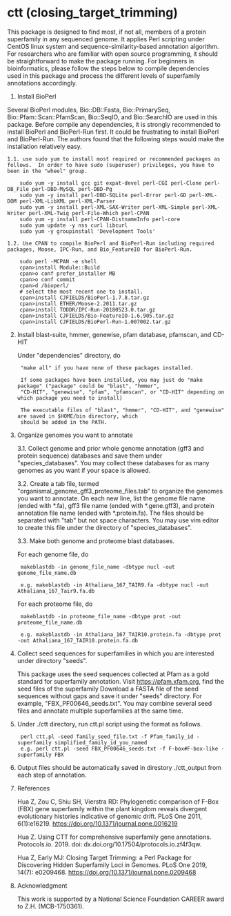 # ctt (closing_target_trimming)

This package is designed to find most, if not all, members of a protein superfamily in any sequenced genome.  It applies Perl scripting under CentOS linux system and sequence-similarity-based annotation algorithm.  For researchers who are familiar with open source programming, it should be straightforward to make the package running.  For beginners in bioinformatics, please follow the steps below to compile dependencies used in this package and process the different levels of superfamily annotations accordingly.

1. Install BioPerl

Several BioPerl modules, Bio::DB::Fasta, Bio::PrimarySeq, Bio::Pfam::Scan::PfamScan, Bio::SeqIO, and Bio::SearchIO are used in this package.  Before compile any dependencies, it is strongly recommended to install BioPerl and BioPerl-Run first.  It could be frustrating to install BioPerl and BioPerl-Run.  The authors found that the following steps would make the installation relatively easy.

    1.1. use sudo yum to install most required or recommended packages as follows.  In order to have sudo (superuser) privileges, you have to been in the "wheel" group.

		sudo yum -y install gcc git expat-devel perl-CGI perl-Clone perl-DB_File perl-DBD-MySQL perl-DBD-Pg 
		sudo yum -y install perl-DBD-SQLite perl-Error perl-GD perl-XML-DOM perl-XML-LibXML perl-XML-Parser 
		sudo yum -y install perl-XML-SAX-Writer perl-XML-Simple perl-XML-Writer perl-XML-Twig perl-File-Which perl-CPAN
		sudo yum -y install perl-CPAN-DistnameInfo perl-core
		sudo yum update -y nss curl libcurl
		sudo yum -y groupinstall 'Development Tools'
		
    1.2. Use CPAN to compile BioPerl and BioPerl-Run including required packages, Moose, IPC-Run, and Bio_FeatureIO for BioPerl-Run.
	
		sudo perl -MCPAN -e shell
		cpan>install Module::Build
		cpan>o conf prefer_installer MB
		cpan>o conf commit
		cpan>d /bioperl/
		# select the most recent one to install.
		cpan>install CJFIELDS/BioPerl-1.7.8.tar.gz
		cpan>install ETHER/Moose-2.2011.tar.gz
		cpan>install TODDR/IPC-Run-20180523.0.tar.gz
		cpan>install CJFIELDS/Bio-FeatureIO-1.6.905.tar.gz
		cpan>install CJFIELDS/BioPerl-Run-1.007002.tar.gz
		
2. Install blast-suite, hmmer, genewise, pfam database, pfamscan, and CD-HIT

	Under "dependencies" directory, do

		"make all" if you have none of these packages installed.
		
		If some packages have been installed, you may just do "make package" ("package" could be "blast", "hmmer",
		"CD-HIT", "genewise", "pfam", "pfamscan", or "CD-HIT" depending on which package you need to install)
		
		The executable files of "blast", "hmmer", "CD-HIT", and "genewise" are saved in $HOME/bin directory, which
		should be added in the PATH.
		
3. Organize genomes you want to annotate

    3.1. Collect genome and prior whole genome annotation (gff3 and protein sequence) databases and save them under "species_databases".  You may collect these databases for as many genomes as you want if your space is allowed.
	
    3.2. Create a tab file, termed "organismal_genome_gff3_proteome_files.tab" to organize the genomes you want to annotate.  On each new line, list the genome file name (ended with *.fa), gff3 file name (ended with *.gene.gff3), and protein annotation file name (ended with *.protein.fa).  The files should be separated with "tab" but not space characters.  You may use vim editor to create this file under the directory of "species_databases".
	
    3.3. Make both genome and proteome blast databases.
	
	 For each genome file, do
	
		makeblastdb -in genome_file_name -dbtype nucl -out genome_file_name.db
		
		e.g. makeblastdb -in Athaliana_167_TAIR9.fa -dbtype nucl -out Athaliana_167_Tair9.fa.db
		
	 For each proteome file, do
	
		makeblastdb -in proteome_file_name -dbtype prot -out proteome_file_name.db
	
		e.g. makeblastdb -in Athaliana_167_TAIR10.protein.fa -dbtype prot -out Athaliana_167_TAIR10.protein.fa.db
		
4. Collect seed sequences for superfamilies in which you are interested under directory "seeds".

	This package uses the seed sequences collected at Pfam as a gold standard for superfamily annotation.
	Visit https://pfam.xfam.org, find the seed files of the superfamily
	Download a FASTA file of the seed sequences without gaps and save it under "seeds" directory.  For example, "FBX_PF00646_seeds.txt". You may combine several seed files and annotate multiple superfamilies at the same time.
		
5. Under ./ctt directory, run ctt.pl script using the format as follows.

		perl ctt.pl -seed family_seed_file.txt -f Pfam_family_id -superfamily simplified_family_id_you_named
		e.g. perl ctt.pl -seed FBX_PF00646_seeds.txt -f F-box#F-box-like -superfamily FBX

6. Output files should be automatically saved in direstory ./ctt_output from each step of annotation.

7. References

	Hua Z, Zou C, Shiu SH, Vierstra RD: Phylogenetic comparison of F-Box (FBX) gene superfamily within the plant kingdom reveals divergent evolutionary histories indicative of genomic drift. PLoS One 2011, 6(1):e16219. https://doi.org/10.1371/journal.pone.0016219

	Hua Z. Using CTT for comprehensive superfamily gene annotations. Protocols.io. 2019. doi: dx.doi.org/10.17504/protocols.io.zf4f3qw.

	Hua Z, Early MJ: Closing Target Trimming: a Perl Package for Discovering Hidden Superfamily Loci in Genomes. PLoS One 2019, 14(7): e0209468. https://doi.org/10.1371/journal.pone.0209468

8. Acknowledgment

	This work is supported by a National Science Foundation CAREER award to Z.H. (MCB-1750361).
